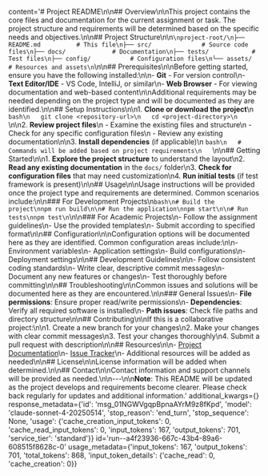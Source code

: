 content='# Project README\n\n## Overview\n\nThis project contains the core files and documentation for the current assignment or task. The project structure and requirements will be determined based on the specific needs and objectives.\n\n## Project Structure\n\n```\nproject-root/\n├── README.md          # This file\n├── src/              # Source code files\n├── docs/             # Documentation\n├── tests/            # Test files\n├── config/           # Configuration files\n└── assets/           # Resources and assets\n```\n\n## Prerequisites\n\nBefore getting started, ensure you have the following installed:\n\n- **Git** - For version control\n- **Text Editor/IDE** - VS Code, IntelliJ, or similar\n- **Web Browser** - For viewing documentation and web-based content\n\nAdditional requirements may be needed depending on the project type and will be documented as they are identified.\n\n## Setup Instructions\n\n1. **Clone or download the project**\n   ```bash\n   git clone <repository-url>\n   cd <project-directory>\n   ```\n\n2. **Review project files**\n   - Examine the existing files and structure\n   - Check for any specific configuration files\n   - Review any existing documentation\n\n3. **Install dependencies** (if applicable)\n   ```bash\n   # Commands will be added based on project requirements\n   ```\n\n## Getting Started\n\n1. **Explore the project structure** to understand the layout\n2. **Read any existing documentation** in the `docs/` folder\n3. **Check for configuration files** that may need customization\n4. **Run initial tests** (if test framework is present)\n\n## Usage\n\nUsage instructions will be provided once the project type and requirements are determined. Common scenarios include:\n\n### For Development Projects\n```bash\n# Build the project\nnpm run build\n\n# Run the application\nnpm start\n\n# Run tests\nnpm test\n```\n\n### For Academic Projects\n- Follow the assignment guidelines\n- Use the provided templates\n- Submit according to specified format\n\n## Configuration\n\nConfiguration options will be documented here as they are identified. Common configuration areas include:\n\n- Environment variables\n- Application settings\n- Build configurations\n- Deployment settings\n\n## Development Guidelines\n\n- Follow consistent coding standards\n- Write clear, descriptive commit messages\n- Document any new features or changes\n- Test thoroughly before committing\n\n## Troubleshooting\n\nCommon issues and solutions will be documented here as they are encountered.\n\n### General Issues\n- **File permissions**: Ensure proper read/write permissions\n- **Dependencies**: Verify all required software is installed\n- **Path issues**: Check file paths and directory structure\n\n## Contributing\n\nIf this is a collaborative project:\n\n1. Create a new branch for your changes\n2. Make your changes with clear commit messages\n3. Test your changes thoroughly\n4. Submit a pull request with description\n\n## Resources\n\n- [Project Documentation](./docs/)\n- [Issue Tracker](./issues/)\n- Additional resources will be added as needed\n\n## License\n\nLicense information will be added when determined.\n\n## Contact\n\nContact information and support channels will be provided as needed.\n\n---\n\n**Note**: This README will be updated as the project develops and requirements become clearer. Please check back regularly for updates and additional information.' additional_kwargs={} response_metadata={'id': 'msg_01NGWVgqpBpnaAYrM9z8fKpd', 'model': 'claude-sonnet-4-20250514', 'stop_reason': 'end_turn', 'stop_sequence': None, 'usage': {'cache_creation_input_tokens': 0, 'cache_read_input_tokens': 0, 'input_tokens': 167, 'output_tokens': 701, 'service_tier': 'standard'}} id='run--a4f23936-667c-43b4-89a6-608515f8628c-0' usage_metadata={'input_tokens': 167, 'output_tokens': 701, 'total_tokens': 868, 'input_token_details': {'cache_read': 0, 'cache_creation': 0}}